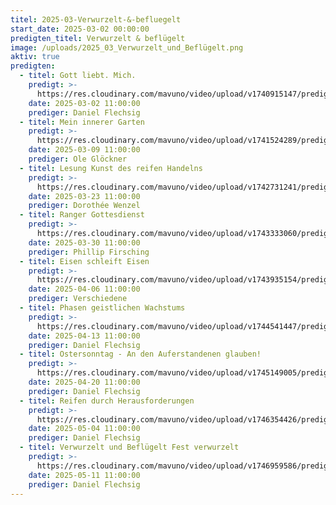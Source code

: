 ```yaml
---
titel: 2025-03-Verwurzelt-&-befluegelt
start_date: 2025-03-02 00:00:00
predigten_titel: Verwurzelt & beflügelt
image: /uploads/2025_03_Verwurzelt_und_Beflügelt.png
aktiv: true
predigten:
  - titel: Gott liebt. Mich.
    predigt: >- 
      https://res.cloudinary.com/mavuno/video/upload/v1740915147/predigten/2025-03/20250302_Gott_liebt_dich_wirklich.mp3
    date: 2025-03-02 11:00:00
    prediger: Daniel Flechsig
  - titel: Mein innerer Garten
    predigt: >- 
      https://res.cloudinary.com/mavuno/video/upload/v1741524289/predigten/2025-03/2025-03-09_verwurzelt%20und%20befl%C3%BCgelt_Mein%20innerer%20Garten.mp3
    date: 2025-03-09 11:00:00
    prediger: Ole Glöckner
  - titel: Lesung Kunst des reifen Handelns
    predigt: >- 
      https://res.cloudinary.com/mavuno/video/upload/v1742731241/predigten/2025-03/20250323_Lesung_Kunst_des_reifen_Handelns.mp3
    date: 2025-03-23 11:00:00
    prediger: Dorothée Wenzel
  - titel: Ranger Gottesdienst
    predigt: >- 
      https://res.cloudinary.com/mavuno/video/upload/v1743333060/predigten/2025-03/20250330_Rangergottesdienst_Phillip_Schuld.mp3
    date: 2025-03-30 11:00:00
    prediger: Phillip Firsching
  - titel: Eisen schleift Eisen
    predigt: >- 
      https://res.cloudinary.com/mavuno/video/upload/v1743935154/predigten/2025-04/20250406_Eisen_schleift_Eisen.mp3
    date: 2025-04-06 11:00:00
    prediger: Verschiedene
  - titel: Phasen geistlichen Wachstums
    predigt: >- 
      https://res.cloudinary.com/mavuno/video/upload/v1744541447/predigten/2025-04/20250413_Phasen_im_Leben_des_Glauben_Daniel_Flechsig.mp3
    date: 2025-04-13 11:00:00
    prediger: Daniel Flechsig
  - titel: Ostersonntag - An den Auferstandenen glauben!
    predigt: >- 
      https://res.cloudinary.com/mavuno/video/upload/v1745149005/predigten/2025-04/20250420_Ostersonntag_dem_auferstandenen_glauben.mp3
    date: 2025-04-20 11:00:00
    prediger: Daniel Flechsig
  - titel: Reifen durch Herausforderungen
    predigt: >- 
      https://res.cloudinary.com/mavuno/video/upload/v1746354426/predigten/2025-05/20250504_Reifen_durch_Herausforderungen.mp3
    date: 2025-05-04 11:00:00
    prediger: Daniel Flechsig
  - titel: Verwurzelt und Beflügelt Fest verwurzelt
    predigt: >- 
      https://res.cloudinary.com/mavuno/video/upload/v1746959586/predigten/2025-05/20250511_Verwurzelt_und_Befl%C3%BCgelt_Fest_verwurzelt.mp3
    date: 2025-05-11 11:00:00
    prediger: Daniel Flechsig  
---
```

